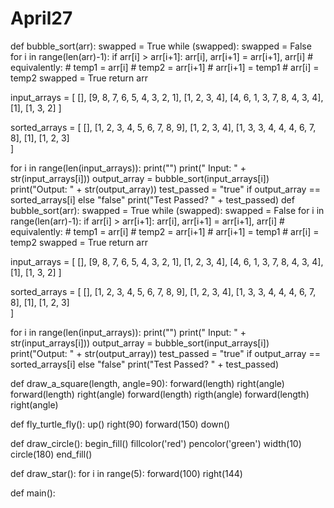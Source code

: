# April27
def bubble_sort(arr):
    swapped = True
    while (swapped):
        swapped = False
        for i in range(len(arr)-1):
            if arr[i] > arr[i+1]:
                arr[i], arr[i+1] = arr[i+1], arr[i]
                # equivalently:
                # temp1 = arr[i]
                # temp2 = arr[i+1]
                # arr[i+1] = temp1
                # arr[i] = temp2
                swapped = True
    return arr
 
input_arrays = [
    [],
    [9, 8, 7, 6, 5, 4, 3, 2, 1],
    [1, 2, 3, 4],
    [4, 6, 1, 3, 7, 8, 4, 3, 4],
    [1],
    [1, 3, 2]
]

sorted_arrays = [
    [],
    [1, 2, 3, 4, 5, 6, 7, 8, 9],
    [1, 2, 3, 4],
    [1, 3, 3, 4, 4, 4, 6, 7, 8],
    [1],
    [1, 2, 3]    
]
 
for i in range(len(input_arrays)):
    print("")
    print(" Input: " + str(input_arrays[i]))
    output_array = bubble_sort(input_arrays[i])
    print("Output: " + str(output_array))
    test_passed = "true" if output_array == sorted_arrays[i] else "false"
    print("Test Passed? " + test_passed)
    def bubble_sort(arr):
swapped = True
    while (swapped):
        swapped = False
        for i in range(len(arr)-1):
            if arr[i] > arr[i+1]:
                arr[i], arr[i+1] = arr[i+1], arr[i]
                # equivalently:
                # temp1 = arr[i]
                # temp2 = arr[i+1]
                # arr[i+1] = temp1
                # arr[i] = temp2
                swapped = True
    return arr
 
input_arrays = [
    [],
    [9, 8, 7, 6, 5, 4, 3, 2, 1],
    [1, 2, 3, 4],
    [4, 6, 1, 3, 7, 8, 4, 3, 4],
    [1],
    [1, 3, 2]
]

sorted_arrays = [
    [],
    [1, 2, 3, 4, 5, 6, 7, 8, 9],
    [1, 2, 3, 4],
    [1, 3, 3, 4, 4, 4, 6, 7, 8],
    [1],
    [1, 2, 3]    
]
 
for i in range(len(input_arrays)):
    print("")
    print(" Input: " + str(input_arrays[i]))
    output_array = bubble_sort(input_arrays[i])
    print("Output: " + str(output_array))
    test_passed = "true" if output_array == sorted_arrays[i] else "false"
    print("Test Passed? " + test_passed)


def draw_a_square(length, angle=90):
    forward(length)
    right(angle)
    forward(length)
    right(angle)
    forward(length)
    rigth(angle)
    forward(length)
    right(angle)

def fly_turtle_fly():
    up()
    right(90)
    forward(150)
    down()

def draw_circle():
    begin_fill()
    fillcolor('red')
    pencolor('green')
    width(10)
    circle(180)
    end_fill()

def draw_star():
    for i in range(5):
        forward(100)
        right(144)

def main():
    
    
    
